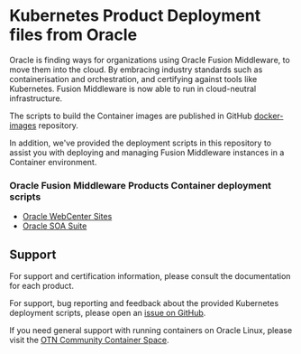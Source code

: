 # Kubernetes Product Deployment files from Oracle
Oracle is finding ways for organizations using Oracle Fusion Middleware, to move them into the cloud. By embracing industry standards such as containerisation and orchestration, and certifying against tools like Kubernetes. Fusion Middleware is now able to run in cloud-neutral infrastructure.

The scripts to build the Container images are published in GitHub [docker-images](https://github.com/oracle/docker-images) repository.

In addition, we've provided the deployment scripts in this repository to assist you with deploying and managing Fusion Middleware instances in a Container environment.

### Oracle Fusion Middleware Products Container deployment scripts
 - [Oracle WebCenter Sites](/OracleWebCenterSites)
 - [Oracle SOA Suite](/OracleSOASuite)

## Support
For support and certification information, please consult the documentation for each product.

For support, bug reporting and feedback about the provided Kubernetes deployment scripts, please open an [issue on GitHub](https://github.com/oracle/fmw-kubernetes/issues).

If you need general support with running containers on Oracle Linux, please visit the [OTN Community Container Space](https://community.oracle.com/community/server_&_storage_systems/containers).
